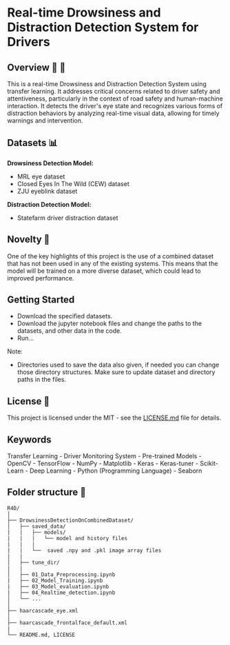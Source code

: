 # Real-time Drowsiness and Distraction Detection System for Drivers

## Overview 🚀 🚗

This is a real-time Drowsiness and Distraction Detection System using transfer learning. It addresses critical concerns related to driver safety and attentiveness, particularly in the context of road safety and human-machine interaction. It detects the driver's eye state and recognizes various forms of distraction behaviors by analyzing real-time visual data, allowing for timely warnings and intervention.

## Datasets 📊

**Drowsiness Detection Model:**
- MRL eye dataset
- Closed Eyes In The Wild (CEW) dataset
- ZJU eyeblink dataset

**Distraction Detection Model:**
- Statefarm driver distraction dataset

## Novelty 🌟

One of the key highlights of this project is the use of a combined dataset that has not been used in any of the existing systems. This means that the model will be trained on a more diverse dataset, which could lead to improved performance.

## Getting Started

- Download the specified datasets.
- Download the jupyter notebook files and change the paths to the datasets, and other data in the code.
- Run...

Note: 
- Directories used to save the data also given, if needed you can change those directory structures. Make sure to update dataset and directory paths in the files.

## License 📜

This project is licensed under the MIT - see the [LICENSE.md](https://github.com/Justy-11/R4D/blob/988f3ce100134d355b0251eb3e851338114116f7/LICENSE) file for details.

## Keywords

Transfer Learning - Driver Monitoring System - Pre-trained Models - OpenCV - TensorFlow - NumPy - Matplotlib - Keras - Keras-tuner - Scikit-Learn - Deep Learning - Python (Programming Language) - Seaborn

## Folder structure 📁

```
R4D/
│
├── DrowsinessDetectionOnCombinedDataset/
│   ├── saved_data/    
|   |   ├── models/
|   |   |   └── model and history files
|   |   |
|   |   └──  saved .npy and .pkl image array files
|   | 
│   ├── tune_dir/
|   |  
│   ├── 01_Data_Preprocessing.ipynb
|   ├── 02_Model_Training.ipynb
|   ├── 03_Model_evaluation.ipynb
|   ├── 04_Realtime_detection.ipynb
│   └── ...
│
├── haarcascade_eye.xml
│
├── haarcascade_frontalface_default.xml
|
└── README.md, LICENSE

